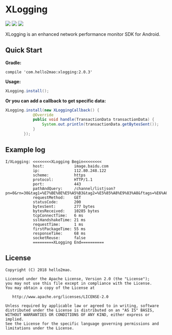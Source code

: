 XLogging
=========================
![](https://img.shields.io/badge/build-parsing-brightgreen.svg)
![](https://img.shields.io/badge/release-v2.0.3-blue.svg)
![](https://img.shields.io/badge/license-Apache%202-red.svg)

XLogging is an enhanced network performance monitor SDK for Android.

Quick Start
-------------
**Gradle:**
```
compile 'com.hello2mao:xlogging:2.0.3'
```
**Usage:**
``` java
XLogging.install();

```
**Or you can add a callback to get specific data:**
``` java
XLogging.install(new XLoggingCallback() {
            @Override
            public void handle(TransactionData transactionData) {
                System.out.println(transactionData.getBytesSent());
            }
        });
```

Example log
-------------

```
I/XLogging: <<<<<<<<XLogging Begin<<<<<<<<
            host:             image.baidu.com
            ip:               112.80.248.122
            scheme:           https
            protocol:         HTTP/1.1
            port:             443
            pathAndQuery:     /channel/listjson?pn=0&rn=30&tag1=%E7%BE%8E%E5%A5%B3&tag2=%E5%85%A8%E9%83%A8&ftags=%E6%A0%A1%E8%8A%B1&ie=utf8
            requestMethod:    GET
            statusCode:       200
            bytesSent:        277 bytes
            bytesReceived:    10285 bytes
            tcpConnectTime:   6 ms
            sslHandshakeTime: 21 ms
            requestTime:      1 ms
            firstPackageTime: 55 ms
            responseTime:     68 ms
            socketReuse:      false
            =========XLogging End==========
```

License
-------------

    Copyright (C) 2018 hello2mao.

    Licensed under the Apache License, Version 2.0 (the "License");
    you may not use this file except in compliance with the License.
    You may obtain a copy of the License at

       http://www.apache.org/licenses/LICENSE-2.0

    Unless required by applicable law or agreed to in writing, software
    distributed under the License is distributed on an "AS IS" BASIS,
    WITHOUT WARRANTIES OR CONDITIONS OF ANY KIND, either express or implied.
    See the License for the specific language governing permissions and
    limitations under the License.

